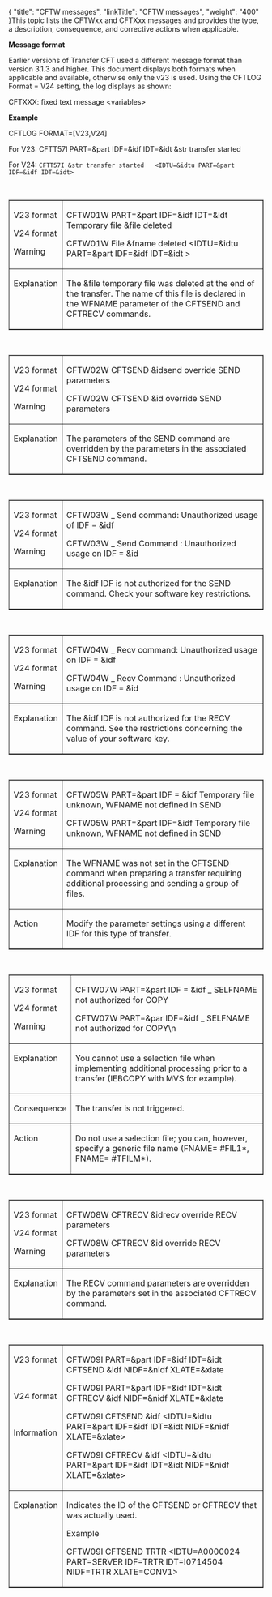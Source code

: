{
    "title": "CFTW messages",
    "linkTitle": "CFTW messages",
    "weight": "400"
}This topic lists the CFTWxx and CFTXxx messages and provides the type, a description, consequence, and corrective actions when applicable.

**Message format**

Earlier versions of Transfer CFT used a different message format than version 3.1.3 and higher. This document displays both formats when applicable and available, otherwise only the v23 is used. Using the CFTLOG Format = V24 setting, the log displays as shown:

CFTXXX: fixed text message &lt;variables>

**Example**

CFTLOG FORMAT=\[V23,V24\]

For V23: CFTT57I PART=&part IDF=&idf IDT=&idt &str transfer started

For V24: `CFTT57I &str transfer started   <IDTU=&idtu PART=&part IDF=&idf IDT=&idt>`

 

<table border="1" cellspacing="0" width="90%">
   <col/>
   <col/>
      <tr valign="top">
         <td width="20%">
            <p>V23 format</p>
            <p>V24 format</p>
            <p>Warning </p>
         </td>
         <td width="80%">
            <p><a name="CFTW01W"></a>CFTW01W PART=&amp;part 
 IDF=&amp;idf IDT=&amp;idt Temporary 
 file &amp;file deleted </p>
            <p>CFTW01W File &amp;fname deleted &lt;IDTU=&amp;idtu PART=&amp;part IDF=&amp;idf IDT=&amp;idt &gt;</p>
         </td>
      </tr>
      <tr valign="top">
         <td width="20%">
            <p>Explanation</p>
         </td>
         <td width="80%">
            <p>The &amp;file temporary file was deleted at the end of 
 the transfer. The name of this file is declared in the WFNAME parameter 
 of the CFTSEND and CFTRECV commands.</p>
         </td>
      </tr>
</table>

 

<table border="1" cellspacing="0" width="90%">
   <col/>
   <col/>
      <tr valign="top">
         <td width="20%">
            <p>V23 format</p>
            <p>V24 format</p>
            <p>Warning </p>
         </td>
         <td width="80%">
            <p><a name="CFTW02W"></a>CFTW02W CFTSEND &amp;idsend override SEND parameters </p>
            <p>CFTW02W CFTSEND &amp;id override SEND parameters</p>
         </td>
      </tr>
      <tr valign="top">
         <td width="20%">
            <p>Explanation</p>
         </td>
         <td width="80%">
            <p>The parameters of the SEND command are overridden by the parameters 
 in the associated CFTSEND command.</p>
         </td>
      </tr>
</table>

 

<table border="1" cellspacing="0" width="90%">
   <col/>
   <col/>
      <tr valign="top">
         <td width="20%">
            <p>V23 format</p>
            <p>V24 format</p>
            <p>Warning </p>
         </td>
         <td width="80%">
            <p><a name="CFTW03W"></a>CFTW03W _ Send command: Unauthorized usage of IDF = 
 &amp;idf </p>
            <p>CFTW03W _ Send Command : Unauthorized usage on IDF = &amp;id</p>
         </td>
      </tr>
      <tr valign="top">
         <td width="20%">
            <p>Explanation</p>
         </td>
         <td width="80%">
            <p>The &amp;idf IDF is not authorized for the SEND command. Check your software key restrictions.</p>
         </td>
      </tr>
</table>

 

<table border="1" cellspacing="0" width="90%">
   <col/>
   <col/>
      <tr valign="top">
         <td width="20%">
            <p>V23 format</p>
            <p>V24 format</p>
            <p>Warning </p>
         </td>
         <td width="80%">
            <p><a name="CFTW04W"></a>CFTW04W _ Recv command: Unauthorized usage on IDF = 
 &amp;idf </p>
            <p>CFTW04W _ Recv Command : Unauthorized usage on IDF = &amp;id</p>
         </td>
      </tr>
      <tr valign="top">
         <td width="20%">
            <p>Explanation</p>
         </td>
         <td width="80%">
            <p>The &amp;idf IDF is not authorized for the RECV command. See 
 the restrictions concerning the value of your software key.</p>
         </td>
      </tr>
</table>

 

<table border="1" cellspacing="0" width="90%">
   <col/>
   <col/>
      <tr valign="top">
         <td width="20%">
            <p>V23 format</p>
            <p>V24 format</p>
            <p>Warning </p>
         </td>
         <td width="80%">
            <p><a name="CFTW05W"></a>CFTW05W PART=&amp;part IDF = &amp;idf Temporary file 
 unknown, WFNAME not defined in SEND </p>
            <p>CFTW05W PART=&amp;part IDF=&amp;idf Temporary file unknown, WFNAME not defined in SEND</p>
         </td>
      </tr>
      <tr valign="top">
         <td width="20%">
            <p>Explanation</p>
         </td>
         <td width="80%">
            <p>The WFNAME was not set in the CFTSEND command when preparing 
 a transfer requiring additional processing  
 and sending a group of files.</p>
         </td>
      </tr>
      <tr valign="top">
         <td width="20%">
            <p>Action</p>
         </td>
         <td width="80%">
            <p>Modify the parameter settings using a different IDF for this 
 type of transfer.</p>
         </td>
      </tr>
</table>

 

<table border="1" cellspacing="0" width="90%">
   <col/>
   <col/>
      <tr valign="top">
         <td width="20%">
            <p>V23 format</p>
            <p>V24 format</p>
            <p>Warning </p>
         </td>
         <td width="80%">
            <p><a name="CFTW07W"></a>CFTW07W PART=&amp;part IDF = &amp;idf _ SELFNAME not 
 authorized for COPY </p>
            <p>CFTW07W PART=&amp;par IDF=&amp;idf _ SELFNAME not authorized for COPY\n</p>
         </td>
      </tr>
      <tr valign="top">
         <td width="20%">
            <p>Explanation</p>
         </td>
         <td width="80%">
            <p>You cannot use a selection file when implementing additional 
 processing prior to a transfer (IEBCOPY with MVS for example).</p>
         </td>
      </tr>
      <tr valign="top">
         <td width="20%">
            <p>Consequence</p>
         </td>
         <td width="80%">
            <p>The transfer is not triggered.</p>
         </td>
      </tr>
      <tr valign="top">
         <td width="20%">
            <p>Action</p>
         </td>
         <td width="80%">
            <p>Do not use a selection file; you can, however, specify a generic 
 file name (FNAME= #FIL1*, FNAME= #TFILM*).</p>
         </td>
      </tr>
</table>

 

<table border="1" cellspacing="0" width="90%">
   <col/>
   <col/>
      <tr valign="top">
         <td width="20%">
            <p>V23 format</p>
            <p>V24 format</p>
            <p>Warning </p>
         </td>
         <td width="80%">
            <p><a name="CFTW08W"></a>CFTW08W CFTRECV &amp;idrecv override RECV parameters </p>
            <p>CFTW08W CFTRECV &amp;id override RECV parameters</p>
         </td>
      </tr>
      <tr valign="top">
         <td width="20%">
            <p>Explanation</p>
         </td>
         <td width="80%">
            <p>The RECV command parameters are overridden by the parameters 
 set in the associated CFTRECV command.</p>
         </td>
      </tr>
</table>

 

<table border="1" cellspacing="0" width="90%">
   <col/>
   <col/>
      <tr valign="top">
         <td width="20%">
            <p>V23 format</p>
            <p> </p>
            <p>V24 format</p>
            <p> </p>
            <p>Information</p>
         </td>
         <td width="80%">
            <p><a name="CFTW09I"></a>CFTW09I PART=&amp;part IDF=&amp;idf IDT=&amp;idt CFTSEND &amp;idf NIDF=&amp;nidf XLATE=&amp;xlate</p>
            <p>CFTW09I PART=&amp;part IDF=&amp;idf IDT=&amp;idt CFTRECV &amp;idf NIDF=&amp;nidf XLATE=&amp;xlate</p>
            <p>CFTW09I CFTSEND &amp;idf &lt;IDTU=&amp;idtu PART=&amp;part IDF=&amp;idf IDT=&amp;idt NIDF=&amp;nidf XLATE=&amp;xlate&gt;</p>
            <p>CFTW09I CFTRECV &amp;idf &lt;IDTU=&amp;idtu PART=&amp;part IDF=&amp;idf IDT=&amp;idt NIDF=&amp;nidf XLATE=&amp;xlate&gt;</p>
         </td>
      </tr>
      <tr valign="top">
         <td width="20%">
            <p>Explanation</p>
         </td>
         <td width="80%">
            <p>Indicates the ID of the CFTSEND or CFTRECV that was actually 
 used.</p>
            <p><span>Example</span>
</p>
            <p>CFTW09I CFTSEND TRTR &lt;IDTU=A0000024 PART=SERVER IDF=TRTR IDT=I0714504 NIDF=TRTR XLATE=CONV1&gt;</p>
         </td>
      </tr>
</table>
